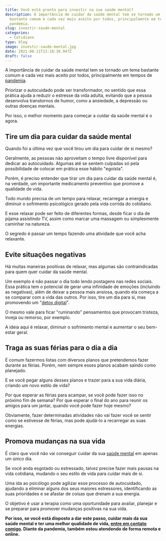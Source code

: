 ```yaml
---
title: Você está pronto para investir na sua saúde mental?
description: A importância de cuidar da saúde mental tem se tornado um tema
  bastante comum e cada vez mais aceito por todos, principalmente em tempos de
  pandemia.
slug: investir-saude-mental
categories:
  - Cotidiano
type: blog
image: investir-saude-mental.jpg
date: 2021-08-11T13:18:39.947Z
draft: false
---
```


A importância de cuidar da saúde mental tem se tornado um tema bastante comum e cada vez mais aceito por todos, principalmente em tempos de [pandemia](https://yuribusin.com.br/como-manter-a-saude-mental-durante-a-pandemia/).

Priorizar o autocuidado pode ser transformador, no sentido que essa prática ajuda a reduzir o estresse da vida adulta, evitando que a pessoa desenvolva transtornos de humor, como a ansiedade, a depressão ou outras doenças mentais.

Por isso, o melhor momento para começar a cuidar da saúde mental é o agora.

## Tire um dia para cuidar da saúde mental

Quando foi a última vez que você tirou um dia para cuidar de si mesmo?

Geralmente, as pessoas não aproveitam o tempo livre disponível para dedicar ao autocuidado. Algumas até se sentem culpadas só pela possibilidade de colocar em prática esse hábito "egoísta".

Porém, é preciso entender que tirar um dia para cuidar da saúde mental é, na verdade, um importante medicamento preventivo que promove a qualidade de vida.

Todo mundo precisa de um tempo para relaxar, recarregar a energia e diminuir o sofrimento psicológico gerado pela vida corrida do cotidiano.

E esse relaxar pode ser feito de diferentes formas, desde ficar o dia de pijama assistindo TV, assim como marcar uma massagem ou simplesmente caminhar na natureza.

O segredo é passar um tempo fazendo uma atividade que você acha relaxante.

## Evite situações negativas

Há muitas maneiras positivas de relaxar, mas algumas são contraindicadas para quem quer cuidar da saúde mental.

Um exemplo é não passar o dia todo lendo postagens nas redes sociais. Essa prática tem o potencial de gerar uma infinidade de emoções (incluindo as negativas), além de deixar a pessoa mais ansiosa, quando ela começa a se comparar com a vida das outros. Por isso, tire um dia para si, mas promovendo um "[detox digital](https://yuribusin.com.br/5-graves-disturbios-disfarcados-de-vicio-no-celular/)".

O mesmo vale para ficar "ruminando" pensamentos que provocam tristeza, inveja ou remorso, por exemplo.

A ideia aqui é relaxar, diminuir o sofrimento mental e aumentar o seu bem-estar geral.

## Traga as suas férias para o dia a dia

É comum fazermos listas com diversos planos que pretendemos fazer durante as férias. Porém, nem sempre esses planos acabam saindo como planejado.

E se você pegar alguns desses planos e trazer para a sua vida diária, criando um novo estilo de vida?

Por que esperar as férias para acampar, se você pode fazer isso no próximo fim de semana? Por que esperar o final do ano para reunir os amigos para um jantar, quando você pode fazer hoje mesmo?

Obviamente, fazer determinadas atividades não vai fazer você se sentir como se estivesse de férias, mas pode ajudá-lo a recarregar as suas energias.

## Promova mudanças na sua vida

É claro que você não vai conseguir cuidar da sua [saúde mental](https://www.google.com/url?client=internal-element-cse&cx=013413282715532661870:5z8llcwtwhy&q=https://yuribusin.com.br/7-habitos-boa-saude-mental/&sa=U&ved=2ahUKEwjr9-K7uqLyAhVhrZUCHagGApkQFjABegQIARAC&usg=AOvVaw0tz7qaH9XOA_mxyOO7ade0) em apenas um único dia.

Se você anda esgotado ou estressado, talvez precise fazer mais pausas na vida cotidiana, mudando o seu estilo de vida para cuidar mais de si.

Uma ida ao psicólogo pode agilizar esse processo de autocuidado, ajudando a eliminar alguns dos seus maiores estressores, identificando as suas prioridades e se afastar de coisas que drenam a sua energia.

O objetivo é usar a terapia como uma oportunidade para avaliar, planejar e se preparar para promover mudanças positivas na sua vida.

**Por isso, se você está disposto a dar este passo, cuidar mais da sua saúde mental e ter uma melhor qualidade de vida, [entre em contato comigo](https://yuribusin.com.br/contato/). Diante da pandemia, também estou atendendo de forma remota e online.**

